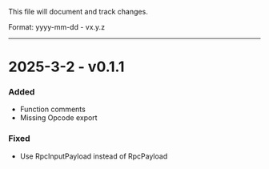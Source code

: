 This file will document and track changes.

Format: yyyy-mm-dd - vx.y.z

---

# 2025-3-2 - v0.1.1

### Added

- Function comments
- Missing Opcode export

### Fixed

- Use RpcInputPayload instead of RpcPayload